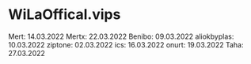 # WiLaOffical.vips
Mert: 14.03.2022
Mertx: 22.03.2022
Benibo: 09.03.2022
aliokbyplas: 10.03.2022
ziptone: 02.03.2022
ics: 16.03.2022
onurt: 19.03.2022
Taha: 27.03.2022
